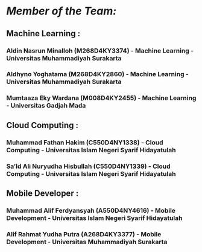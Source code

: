 # *Member of the Team:*

## Machine Learning :
### Aldin Nasrun Minalloh (M268D4KY3374) - Machine Learning - Universitas Muhammadiyah Surakarta		
### Aldhyno Yoghatama (M268D4KY2860) - Machine Learning - Universitas Muhammadiyah Surakarta		
### Mumtaaza Eky Wardana (M008D4KY2455) - Machine Learning - Universitas Gadjah Mada		

## Cloud Computing :
### Muhammad Fathan Hakim (C550D4NY1338) - Cloud Computing - Universitas Islam Negeri Syarif Hidayatulah		
### Sa’Id Ali Nuryudha Hisbullah (C550D4NY1339) - Cloud Computing - Universitas Islam Negeri Syarif Hidayatulah		

## Mobile Developer :
### Muhammad Alif Ferdyansyah (A550D4NY4616) - Mobile Development - Universitas Islam Negeri Syarif Hidayatulah		
### Alif Rahmat Yudha Putra (A268D4KY3377) - Mobile Development - Universitas Muhammadiyah Surakarta		
